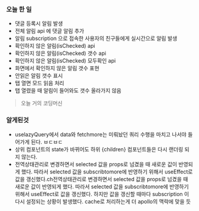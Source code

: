 ### 오늘 한 일
- 댓글 등록시 알림 발생
- 전체 알림 api 에 댓글 알림 추가
- 알림 subscription 으로 접속한 사용자의 친구들에게 실시간으로 알림 발생
- 확인하지 않은 알림(isChecked) api
- 확인하지 않은 알림(isChecked) 갯수 api
- 확인하지 않은 알림(isChecked) 모두확인 api
- 화면에서 확인하지 않은 알림 갯수 표현
- 안읽은 알림 갯수 표시
- 탭 열면 모드 읽음 처리
- 탭 열렸을 때 알림이 들어와도 갯수 올라가지 않음
> 오늘 거의 코딩머신

### 알게된것 
- uselazyQuery에서 data와 fetchmore는 미뤄놨던 쿼리 수행을 마치고 나서야 들어가게 된다. ㅂㄷㅂㄷ 
- 상위 컴포넌트의 state가 바뀌어도 하위 {children} 컴포넌트들은 다시 랜더링 되지 않는다.
- 전역상태관리로 변경하면서 selected 값을 props로 넘겼을 때 새로운 값이 반영되게 했다. 따라서 selected 값을 subscribtomore에 반영하기 위해서 useEffect로 값을 갱신했다.ch전역상태관리로 변경하면서 selected 값을 props로 넘겼을 때 새로운 값이 반영되게 했다. 따라서 selected 값을 subscribtomore에 반영하기 위해서 useEffect로 값을 갱신했다.
하지만 값을 갱신할 때마다 subscription 이 다시 설정되는 상황이 발생했다. cache로 처리하는게 더 apollo의 맥락에 맞을 듯

